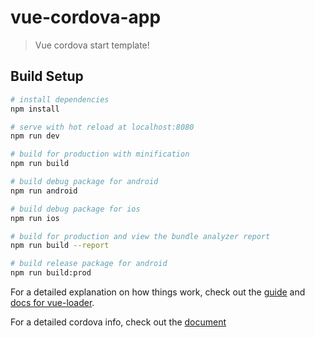 # vue-cordova-app

> Vue cordova start template!

## Build Setup

``` bash
# install dependencies
npm install

# serve with hot reload at localhost:8080
npm run dev

# build for production with minification
npm run build

# build debug package for android
npm run android

# build debug package for ios
npm run ios

# build for production and view the bundle analyzer report
npm run build --report

# build release package for android
npm run build:prod
```

For a detailed explanation on how things work, check out the [guide](http://vuejs-templates.github.io/webpack/) and [docs for vue-loader](http://vuejs.github.io/vue-loader).

For a detailed cordova info, check out the [document](http://cordova.apache.org/docs/en/latest/)
